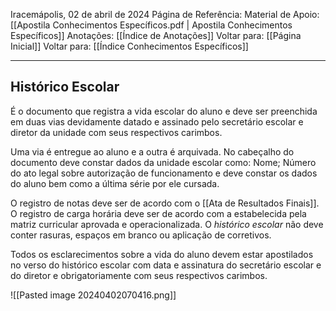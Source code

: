 Iracemápolis, 02 de abril de 2024
Página de Referência:
Material de Apoio: [[Apostila Conhecimentos Específicos.pdf | Apostila Conhecimentos Específicos]]
Anotações: [[Índice de Anotações]]
Voltar para: [[Página Inicial]]
Voltar para: [[Índice Conhecimentos Específicos]]
___________________
## Histórico Escolar
É o documento que registra a vida escolar do aluno e deve ser preenchida em duas vias devidamente datado e assinado pelo secretário escolar e diretor da unidade com seus respectivos carimbos.

Uma via é entregue ao aluno e a outra é arquivada.
No cabeçalho do documento deve constar dados da unidade escolar como: Nome; Número do ato legal sobre autorização de funcionamento e deve constar os dados do aluno bem como a última série por ele cursada.

O registro de notas deve ser de acordo com o [[Ata de Resultados Finais]]. O registro de carga horária deve ser de acordo com a estabelecida pela matriz curricular aprovada e operacionalizada.
O *histórico escolar* não deve conter rasuras, espaços em branco ou aplicação de corretivos.

Todos os esclarecimentos sobre a vida do aluno devem estar apostilados no verso do histórico escolar com data e assinatura do secretário escolar e do diretor e obrigatoriamente com seus respectivos carimbos.

![[Pasted image 20240402070416.png]]